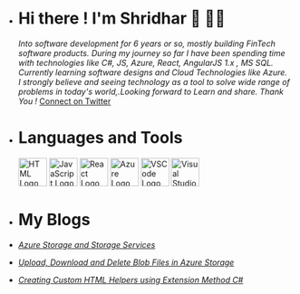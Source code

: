 - # Hi there ! I'm Shridhar 👋 :man_technologist:

     <i>Into software development for 6 years or so, mostly building FinTech software products. During my journey so far I have been spending time with technologies like C#, JS,            Azure, React, AngularJS 1.x , MS SQL. Currently learning software designs and Cloud Technologies like Azure. I strongly believe and seeing technology as a tool to solve wide range of problems in today's world,.Looking forward to Learn and share. Thank You !</i>
    <a class="twitter-follow-button"
  href="https://twitter.com/iShriss">
Connect on Twitter</a>

- # Languages and Tools 
    <p><a target="_blank" rel="noopener noreferrer" href="https://camo.githubusercontent.com/daec30537f927796414c0b536a706a9d0beec765ed656b9f6c60b2599f6ce996/68747470733a2f2f63646e2e776f726c64766563746f726c6f676f2e636f6d2f6c6f676f732f68746d6c352e737667"><img src="https://camo.githubusercontent.com/daec30537f927796414c0b536a706a9d0beec765ed656b9f6c60b2599f6ce996/68747470733a2f2f63646e2e776f726c64766563746f726c6f676f2e636f6d2f6c6f676f732f68746d6c352e737667" alt="HTML Logo" width="50" height="50" data-canonical-src="https://cdn.worldvectorlogo.com/logos/html5.svg" style="max-width:100%;"></a> <a target="_blank" rel="noopener noreferrer" href="https://camo.githubusercontent.com/e0a32498daaa1846d9a28912df654f2b2cc0a1891f4cb964836bc71a3fbc3362/68747470733a2f2f63646e2e776f726c64766563746f726c6f676f2e636f6d2f6c6f676f732f6c6f676f2d6a6176617363726970742e737667"><img src="https://camo.githubusercontent.com/e0a32498daaa1846d9a28912df654f2b2cc0a1891f4cb964836bc71a3fbc3362/68747470733a2f2f63646e2e776f726c64766563746f726c6f676f2e636f6d2f6c6f676f732f6c6f676f2d6a6176617363726970742e737667" alt="JavaScript Logo" width="50" height="50" data-canonical-src="https://cdn.worldvectorlogo.com/logos/logo-javascript.svg" style="max-width:100%;"></a> <img src="https://camo.githubusercontent.com/accac71d5d4e61a129dc89eaac39d1c4c5437c44e18e085c2834a4297613ef50/68747470733a2f2f63646e2e776f726c64766563746f726c6f676f2e636f6d2f6c6f676f732f72656163742d322e737667" alt="React Logo" width="50" height="50" data-canonical-src="https://cdn.worldvectorlogo.com/logos/react-2.svg" style="max-width:100%;"></a> <a target="_blank" rel="noopener noreferrer" href="https://camo.githubusercontent.com/222fa9761f81c629e3cb83efa13d8469108c8e6d9c62ae6afcd1dceb4256d8fb/68747470733a2f2f63646e2e776f726c64766563746f726c6f676f2e636f6d2f6c6f676f732f707974686f6e2d352e737667"><img src="https://camo.githubusercontent.com/3943dd0a5d597cdb9b6c70935d7cd77976edf46d58b85d459fe9a200d8a5190c/68747470733a2f2f63646e2e776f726c64766563746f726c6f676f2e636f6d2f6c6f676f732f617a7572652d312e737667" alt="Azure Logo" width="50" height="50" data-canonical-src="https://cdn.worldvectorlogo.com/logos/azure-1.svg" style="max-width:100%;"></a> <a target="_blank" rel="noopener noreferrer" href="https://camo.githubusercontent.com/8309f96251a086c056e0d7262b7eb66b2da6bdc35ed439b269fd907aa516095a/68747470733a2f2f63646e2e776f726c64766563746f726c6f676f2e636f6d2f6c6f676f732f76697375616c2d73747564696f2d636f64652d312e737667"><img src="https://camo.githubusercontent.com/8309f96251a086c056e0d7262b7eb66b2da6bdc35ed439b269fd907aa516095a/68747470733a2f2f63646e2e776f726c64766563746f726c6f676f2e636f6d2f6c6f676f732f76697375616c2d73747564696f2d636f64652d312e737667" alt="VSCode Logo" width="50" height="50" data-canonical-src="https://cdn.worldvectorlogo.com/logos/visual-studio-code-1.svg" style="max-width:100%;"></a> <a target="_blank" rel="noopener noreferrer" href="https://camo.githubusercontent.com/6ef5b9ab48e506b686160b72ef7b122590d4b0f9866ba2287ca0e9d6959839f3/68747470733a2f2f63646e2e776f726c64766563746f726c6f676f2e636f6d2f6c6f676f732f76697375616c2d73747564696f2d323031332e737667"><img src="https://camo.githubusercontent.com/6ef5b9ab48e506b686160b72ef7b122590d4b0f9866ba2287ca0e9d6959839f3/68747470733a2f2f63646e2e776f726c64766563746f726c6f676f2e636f6d2f6c6f676f732f76697375616c2d73747564696f2d323031332e737667" alt="Visual Studio Logo" width="50" height="50" data-canonical-src="https://cdn.worldvectorlogo.com/logos/visual-studio-2013.svg" style="max-width:100%;"></a>
</p>

<!---![Shridhar's GitHub stats](https://github-readme-stats.vercel.app/api?username=iShriss&show_icons=true)--->
<!---[![Top Langs](https://github-readme-stats.vercel.app/api/top-langs/?username=iShriss&layout=compact)](https://github.com/iShriss/github-readme-stats)--->


- # My Blogs 

 - [*Azure Storage and Storage Services*](https://www.c-sharpcorner.com/article/azure-storage-and-storage-services2/)
 - [*Upload, Download and Delete Blob Files in Azure Storage*](https://www.c-sharpcorner.com/article/upload-download-and-delete-blob-files-in-azure-storage/)
 - [*Creating Custom HTML Helpers using Extension Method C#*](https://www.c-sharpcorner.com/UploadFile/092589/creating-custom-helpers/)
<!---
iShriss/iShriss is a ✨ special ✨ repository because its `README.md` (this file) appears on your GitHub profile.
You can click the Preview link to take a look at your changes.
--->
